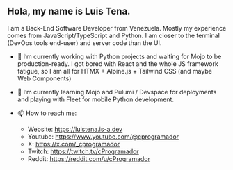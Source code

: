 ## Hola, my name is Luis Tena.
I am a Back-End Software Developer from Venezuela. Mostly my experience comes from JavaScript/TypeScript and Python. I am closer to the terminal (DevOps tools end-user) and server code than the UI.

- 🔭 I’m currently working with Python projects and waiting for Mojo to be production-ready.
I got bored with React and the whole JS framework fatigue, so I am all for HTMX + Alpine.js + Tailwind CSS (and maybe Web Components)

- 🌱 I’m currently learning Mojo and Pulumi / Devspace for deployments and playing with Fleet for mobile Python development.

- 📫 How to reach me:
  - Website: https://luistena.is-a.dev
  - Youtube: https://www.youtube.com/@cprogramador
  - X: https://x.com/_cprogramador
  - Twitch: https://twitch.tv/cProgramador
  - Reddit: https://reddit.com/u/cProgramador
